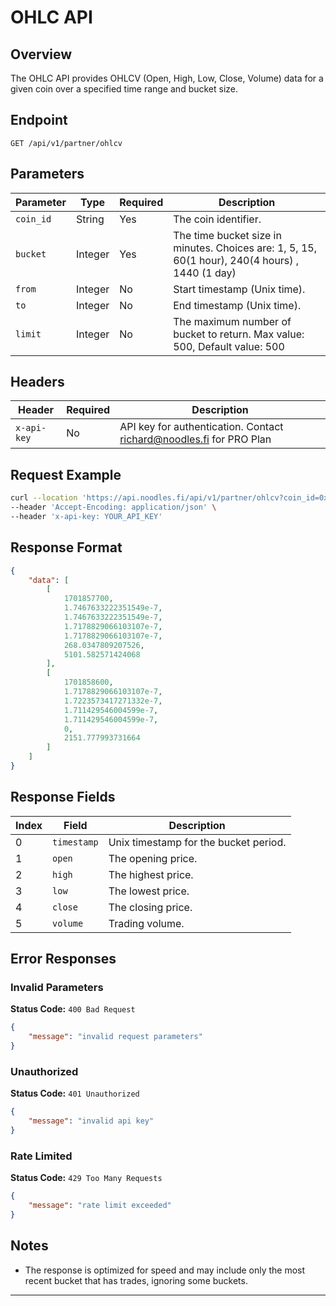# OHLC API

## Overview
The OHLC API provides OHLCV (Open, High, Low, Close, Volume) data for a given coin over a specified time range and bucket size.

## Endpoint
```
GET /api/v1/partner/ohlcv
```

## Parameters
| Parameter  |  Type   | Required | Description | 
|------------|---------|----------|-------------|
| `coin_id`  | String  | Yes | The coin identifier. |
| `bucket`   | Integer | Yes | The time bucket size in minutes. Choices are:  1, 5, 15, 60(1 hour), 240(4 hours) , 1440 (1 day) |
| `from`     | Integer | No  | Start timestamp (Unix time). |
| `to`       | Integer | No  | End timestamp (Unix time). |
| `limit`    | Integer | No  | The maximum number of bucket to return. Max value: 500, Default value: 500 |

## Headers

| Header        | Required | Description |
|---------------|----------|-------------|
| `x-api-key`   | No     | API key for authentication. Contact richard@noodles.fi for PRO Plan |

## Request Example
```sh
curl --location 'https://api.noodles.fi/api/v1/partner/ohlcv?coin_id=0x027792d9fed7f9844eb4839566001bb6f6cb4804f66aa2da6fe1ee242d896881%3A%3Acoin%3A%3ACOIN&bucket=15&to=1741513193&limit=329' \
--header 'Accept-Encoding: application/json' \
--header 'x-api-key: YOUR_API_KEY'
```

## Response Format
```json
{
    "data": [
        [
            1701857700,
            1.7467633222351549e-7,
            1.7467633222351549e-7,
            1.7178829066103107e-7,
            1.7178829066103107e-7,
            268.0347809207526,
            5101.582571424068
        ],
        [
            1701858600,
            1.7178829066103107e-7,
            1.7223573417271332e-7,
            1.711429546004599e-7,
            1.711429546004599e-7,
            0,
            2151.777993731664
        ]
    ]
}
```

## Response Fields

| Index | Field     | Description |
|-------|----------|-------------|
| 0     | `timestamp` | Unix timestamp for the bucket period. |
| 1     | `open`       | The opening price. |
| 2     | `high`       | The highest price. |
| 3     | `low`        | The lowest price.  |
| 4     | `close`      | The closing price. |
| 5     | `volume`   | Trading volume. |


## Error Responses

### Invalid Parameters
**Status Code:** `400 Bad Request`
```json
{
    "message": "invalid request parameters"
}
```

### Unauthorized
**Status Code:** `401 Unauthorized`
```json
{
    "message": "invalid api key"
}
```

### Rate Limited
**Status Code:** `429 Too Many Requests`
```json
{
    "message": "rate limit exceeded"
}
```

## Notes
- The response is optimized for speed and may include only the most recent bucket that has trades, ignoring some buckets.
---


